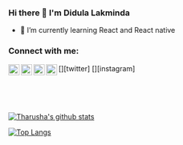 ### Hi there 👋 I'm Didula Lakminda

- 🌱 I’m currently learning React and React native

### Connect with me:

[<img align="left" alt="Didula-Lakminda | LinkedIn" width="22px" src="https://cdn.jsdelivr.net/npm/simple-icons@v3/icons/linkedin.svg" />][linkedin]
[<img align="left" alt="Didula-Lakminda | Twitter" width="22px" src="https://cdn.jsdelivr.net/npm/simple-icons@v3/icons/twitter.svg" />][twitter]
[<img align="left" alt="Didula-Lakminda | Facebook" width="22px" src="https://cdn.jsdelivr.net/npm/simple-icons@v3/icons/facebook.svg" />][facebook]
[<img align="left" alt="Didula-Lakminda | Instagram" width="22px" src="https://cdn.jsdelivr.net/npm/simple-icons@v3/icons/instagram.svg" />][instagram]

</br>
</br>
</br>

[![Tharusha's github stats](https://github-readme-stats.vercel.app/api?username=Didula-Lakminda)](https://github.com/Didula-Lakminda/github-readme-stats)

[![Top Langs](https://github-readme-stats.vercel.app/api/top-langs/?username=Didula-Lakminda)](https://github.com/Didula-Lakminda/github-readme-stats)

[linkedin]: https://www.linkedin.com/in/didula-lakminda/
[facebook]: https://www.facebook.com/dmax.lakminda/
[hackerank]: https://www.hackerrank.com/didulalakminda31

<br />


